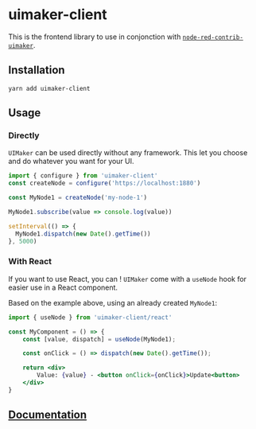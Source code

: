 # uimaker-client

This is the frontend library to use in conjonction with [`node-red-contrib-uimaker`](https://github.com/yadomi/node-red-contrib-uimaker).

## Installation

```
yarn add uimaker-client
```

## Usage

### Directly

`UIMaker` can be used directly without any framework. This let you choose and do whatever you want for your UI.

```js
import { configure } from 'uimaker-client'
const createNode = configure('https://localhost:1880')

const MyNode1 = createNode('my-node-1')

MyNode1.subscribe(value => console.log(value))

setInterval(() => {
  MyNode1.dispatch(new Date().getTime())
}, 5000)
```

### With React

If you want to use React, you can ! `UIMaker` come with a `useNode` hook for easier use in a React component.

Based on the example above, using an already created `MyNode1`:

```jsx
import { useNode } from 'uimaker-client/react'

const MyComponent = () => {
    const [value, dispatch] = useNode(MyNode1);

    const onClick = () => dispatch(new Date().getTime());

    return <div>
        Value: {value} - <button onClick={onClick}>Update<button>
    </div>
}
```

## [Documentation](./API.md)
